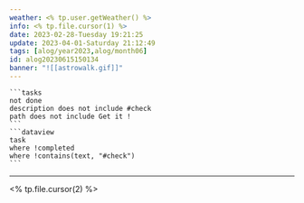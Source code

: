 ```yaml
---
weather: <% tp.user.getWeather() %>
info: <% tp.file.cursor(1) %>
date: 2023-02-28-Tuesday 19:21:25
update: 2023-04-01-Saturday 21:12:49
tags: [alog/year2023,alog/month06]
id: alog20230615150134
banner: "![[astrowalk.gif]]"
---
```

````ad-todo
```tasks
not done
description does not include #check
path does not include Get it !
```
```dataview
task
where !completed
where !contains(text, "#check")
```
````
---

<% tp.file.cursor(2) %>
